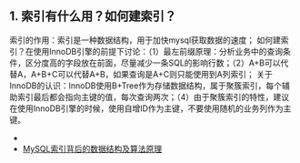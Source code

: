 ## 1. 索引有什么用？如何建索引？
索引的作用：索引是一种数据结构，用于加快mysql获取数据的速度；
如何建索引？在使用InnoDB引擎的前提下讨论：（1）最左前缀原理：分析业务中的查询条件，区分度高的字段放在前面，尽量减少一条SQL的影响行数；（2）A+B可以代替A，A+B+C可以代替A+B，如果查询是A+C则只能使用到A列索引；
关于InnoDB的认识：InnoDB使用B+Tree作为存储数据结构，属于聚簇索引，每个辅助索引最后都会指向主键的值，每次查询两次；（4）由于聚簇索引的特性，建议在使用InnoDB引擎的时候，使用自增ID作为主键，不要使用随机的业务列作为主键。

- 
- [MySQL索引背后的数据结构及算法原理](http://blog.codinglabs.org/articles/theory-of-mysql-index.html)